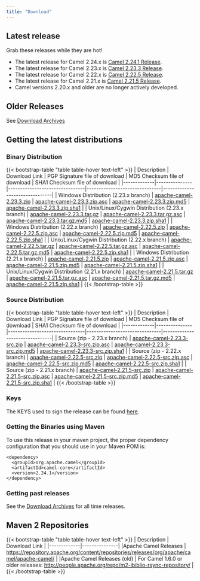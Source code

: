 ```yaml
---
title: "Download"
---
```


## Latest release

Grab these releases while they are hot!

*  The latest release for Camel 2.24.x is [Camel 2.24.1 Release](/releases/release-2.24.1).
*  The latest release for Camel 2.23.x is [Camel 2.23.3 Release](/releases/release-2.23.3).
*  The latest release for Camel 2.22.x is [Camel 2.22.5 Release](/releases/release-2.22.5).
*  The latest release for Camel 2.21.x is [Camel 2.21.5 Release](/releases/release-2.21.5).
*  Camel versions 2.20.x and older are no longer actively developed.

## Older Releases

See [Download Archives](/releases/)

## Getting the latest distributions

### Binary Distribution

{{< bootstrap-table "table table-hover text-left" >}}
| Description | Download Link | PGP Signature file of download | MD5 Checksum file of download | SHA1 Checksum file of download |
|-------------|---------------|--------------------------------|-------------------------------|--------------------------------|
| Windows Distribution (2.23.x branch) | [apache-camel-2.23.3.zip](http://www.apache.org/dyn/closer.lua?filename=camel/apache-camel/2.23.3/apache-camel-2.23.3.zip&action=download) | [apache-camel-2.23.3.zip.asc](https://www.apache.org/dist/camel/apache-camel/2.23.3/apache-camel-2.23.3.zip.asc) | [apache-camel-2.23.3.zip.md5](https://www.apache.org/dist/camel/apache-camel/2.23.3/apache-camel-2.23.3.zip.md5) | [apache-camel-2.23.3.zip.sha1](https://www.apache.org/dist/camel/apache-camel/2.23.3/apache-camel-2.23.3.zip.sha1) |
| Unix/Linux/Cygwin Distribution (2.23.x branch) | [apache-camel-2.23.3.tar.gz](http://www.apache.org/dyn/closer.lua?filename=camel/apache-camel/2.23.3/apache-camel-2.23.3.tar.gz&action=download) | [apache-camel-2.23.3.tar.gz.asc](https://www.apache.org/dist/camel/apache-camel/2.23.3/apache-camel-2.23.3.tar.gz.asc) | [apache-camel-2.23.3.tar.gz.md5](https://www.apache.org/dist/camel/apache-camel/2.23.3/apache-camel-2.23.3.tar.gz.md5) | [apache-camel-2.23.3.zip.sha1](https://www.apache.org/dist/camel/apache-camel/2.23.3/apache-camel-2.23.3.zip.sha1) |
| Windows Distribution (2.22.x branch) | [apache-camel-2.22.5.zip](http://www.apache.org/dyn/closer.lua?filename=camel/apache-camel/2.22.5/apache-camel-2.22.5.zip&action=download) | [apache-camel-2.22.5.zip.asc](https://www.apache.org/dist/camel/apache-camel/2.22.5/apache-camel-2.22.5.zip.asc) | [apache-camel-2.22.5.zip.md5](https://www.apache.org/dist/camel/apache-camel/2.22.5/apache-camel-2.22.5.zip.md5) | [apache-camel-2.22.5.zip.sha1](https://www.apache.org/dist/camel/apache-camel/2.22.5/apache-camel-2.22.5.zip.sha1) |
| Unix/Linux/Cygwin Distribution (2.22.x branch) | [apache-camel-2.22.5.tar.gz](http://www.apache.org/dyn/closer.lua?filename=camel/apache-camel/2.22.5/apache-camel-2.22.5.tar.gz&action=download) | [apache-camel-2.22.5.tar.gz.asc](https://www.apache.org/dist/camel/apache-camel/2.22.5/apache-camel-2.22.5.tar.gz.asc) | [apache-camel-2.22.5.tar.gz.md5](https://www.apache.org/dist/camel/apache-camel/2.22.5/apache-camel-2.22.5.tar.gz.md5) | [apache-camel-2.22.5.zip.sha1](https://www.apache.org/dist/camel/apache-camel/2.22.5/apache-camel-2.22.5.zip.sha1) |
| Windows Distribution (2.21.x branch) | [apache-camel-2.21.5.zip](http://www.apache.org/dyn/closer.lua?filename=camel/apache-camel/2.21.5/apache-camel-2.21.5.zip&action=download) | [apache-camel-2.21.5.zip.asc](https://www.apache.org/dist/camel/apache-camel/2.21.5/apache-camel-2.21.5.zip.asc) | [apache-camel-2.21.5.zip.md5](https://www.apache.org/dist/camel/apache-camel/2.21.5/apache-camel-2.21.5.zip.md5) | [apache-camel-2.21.5.zip.sha1](https://www.apache.org/dist/camel/apache-camel/2.21.5/apache-camel-2.21.5.zip.sha1) |
| Unix/Linux/Cygwin Distribution (2.21.x branch) | [apache-camel-2.21.5.tar.gz](http://www.apache.org/dyn/closer.lua?filename=camel/apache-camel/2.21.5/apache-camel-2.21.5.tar.gz&action=download) | [apache-camel-2.21.5.tar.gz.asc](https://www.apache.org/dist/camel/apache-camel/2.21.5/apache-camel-2.21.5.tar.gz.asc) | [apache-camel-2.21.5.tar.gz.md5](https://www.apache.org/dist/camel/apache-camel/2.21.5/apache-camel-2.21.5.tar.gz.md5) | [apache-camel-2.21.5.zip.sha1](https://www.apache.org/dist/camel/apache-camel/2.21.5/apache-camel-2.21.5.zip.sha1) |
{{< /bootstrap-table >}}

### Source Distribution

{{< bootstrap-table "table table-hover text-left" >}}
| Description | Download Link | PGP Signature file of download | MD5 Checksum file of download | SHA1 Checksum file of download |
|-------------|---------------|--------------------------------|-------------------------------|--------------------------------|
| Source (zip - 2.23.x branch) | [apache-camel-2.23.3-src.zip](http://www.apache.org/dyn/closer.lua?filename=camel/apache-camel/2.23.3/apache-camel-2.23.3-src.zip&action=download) | [apache-camel-2.23.3-src.zip.asc](https://www.apache.org/dist/camel/apache-camel/2.23.3/apache-camel-2.23.3-src.zip.asc) | [apache-camel-2.23.3-src.zip.md5](https://www.apache.org/dist/camel/apache-camel/2.23.3/apache-camel-2.23.3-src.zip.md5) | [apache-camel-2.23.3-src.zip.sha1](https://www.apache.org/dist/camel/apache-camel/2.23.3/apache-camel-2.23.3-src.zip.sha1) |
| Source (zip - 2.22.x branch) | [apache-camel-2.22.5-src.zip](http://www.apache.org/dyn/closer.lua?filename=camel/apache-camel/2.22.5/apache-camel-2.22.5-src.zip&action=download) | [apache-camel-2.22.5-src.zip.asc](https://www.apache.org/dist/camel/apache-camel/2.22.5/apache-camel-2.22.5-src.zip.asc) | [apache-camel-2.22.5-src.zip.md5](https://www.apache.org/dist/camel/apache-camel/2.22.5/apache-camel-2.22.5-src.zip.md5) | [apache-camel-2.22.5-src.zip.sha1](https://www.apache.org/dist/camel/apache-camel/2.22.5/apache-camel-2.22.5-src.zip.sha1) |
| Source (zip - 2.21.x branch) | [apache-camel-2.21.5-src.zip](http://www.apache.org/dyn/closer.lua?filename=camel/apache-camel/2.21.5/apache-camel-2.21.5-src.zip&action=download) | [apache-camel-2.21.5-src.zip.asc](https://www.apache.org/dist/camel/apache-camel/2.21.5/apache-camel-2.21.5-src.zip.asc) | [apache-camel-2.21.5-src.zip.md5](https://www.apache.org/dist/camel/apache-camel/2.21.5/apache-camel-2.21.5-src.zip.md5) | [apache-camel-2.21.5-src.zip.sha1](https://www.apache.org/dist/camel/apache-camel/2.21.5/apache-camel-2.21.5-src.zip.sha1) |
{{< /bootstrap-table >}}

### Keys

The KEYS used to sign the release can be found [here](https://www.apache.org/dist/camel/apache-camel/KEYS).

### Getting the Binaries using Maven

To use this release in your maven project, the proper dependency configuration that you should use in your Maven POM is:

```
<dependency>
  <groupId>org.apache.camel</groupId>
  <artifactId>camel-core</artifactId>
  <version>2.24.1</version>
</dependency>
```

### Getting past releases

See the [Download Archives](/download-archives/) for all time releases.

## Maven 2 Repositories

{{< bootstrap-table "table table-hover text-left" >}}
| Description | Download Link |
|-------------|---------------|
|Apache Camel Releases | https://repository.apache.org/content/repositories/releases/org/apache/camel/apache-camel/ |
|Apache Camel Releases (old) | For Camel 1.6.0 or older releases: http://people.apache.org/repo/m2-ibiblio-rsync-repository/ |
{{< /bootstrap-table >}}
